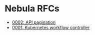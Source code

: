 # Nebula RFCs

* [0002: API pagination](0002-api-pagination.md)
* [0001: Kubernetes workflow controller](0001-workflow-controller.md)
